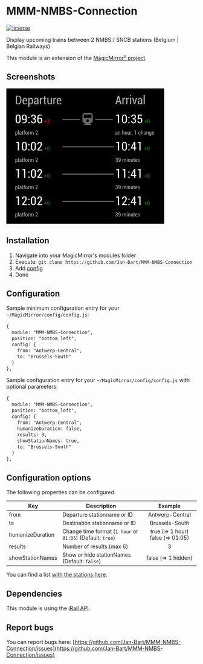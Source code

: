 # MMM-NMBS-Connection

[![license](https://img.shields.io/github/license/raywo/MMM-PublicTransportLeipzig.svg?style=flat)](LICENSE)

Display upcoming trains between 2 NMBS / SNCB stations (Belgium | Belgian Railways)

This module is an extension of the [MagicMirror² project](https://github.com/MichMich/MagicMirror).

## Screenshots
![Connections](https://github.com/Jan-Bart/MMM-NMBS-Connection/blob/master/screenshots/screenshot.png)

## Installation
1. Navigate into your MagicMirror's modules folder
2. Execute: `git clone https://github.com/Jan-Bart/MMM-NMBS-Connection`
3. Add [config](https://github.com/Jan-Bart/MMM-NMBS-Connection#configuration)
4. Done


## Configuration
Sample minimum configuration entry for your `~/MagicMirror/config/config.js`:

```
{
  module: "MMM-NMBS-Connection",
  position: "bottom_left",
  config: {
    from: "Antwerp-Central",
    to: "Brussels-South"
  }
},
```

Sample configuration entry for your `~/MagicMirror/config/config.js` with optional parameters:

```
{
  module: "MMM-NMBS-Connection",
  position: "bottom_left",
  config: {
    from: "Antwerp-Central",
    humanizeDuration: false,
    results: 3,
    showStationNames: true,
    to: "Brussels-South"
  }
},
```


## Configuration options

The following properties can be configured:

| Key                 | Description                                               | Example         |
| ------------------- |---------------------------------------------------------  |:---------------:|
| from                | Departure stationname or ID                               | Antwerp-Central |
| to                  | Destination stationname or ID                             | Brussels-South  |
| humanizeDuration    | Change time format (`1 hour` or `01:05`)  (Default: `true`)     | true (=> 1 hour)  false (=> 01:05)          |
| results             | Number of results (max 6)                                 |      3          |
| showStationNames    | Show or hide stationNames  (Default: `false`)             | false (=> 1 hidden) |

You can find a list [with the stations here](https://github.com/iRail/stations).

## Dependencies
This module is using the [iRail API](https://docs.irail.be/).

## Report bugs
You can report bugs here: [https://github.com/Jan-Bart/MMM-NMBS-Connection/issues](https://github.com/Jan-Bart/MMM-NMBS-Connection/issues)
